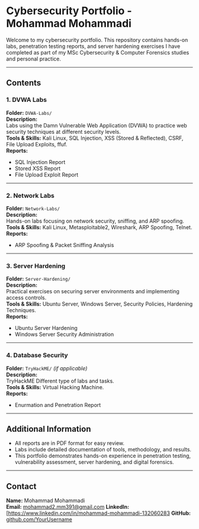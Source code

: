 # Cybersecurity Portfolio - Mohammad Mohammadi

Welcome to my cybersecurity portfolio. This repository contains hands-on labs, penetration testing reports, and server hardening exercises I have completed as part of my MSc Cybersecurity & Computer Forensics studies and personal practice.  

---

## Contents

### 1. DVWA Labs
**Folder:** `DVWA-Labs/`  
**Description:**  
Labs using the Damn Vulnerable Web Application (DVWA) to practice web security techniques at different security levels.  
**Tools & Skills:** Kali Linux, SQL Injection, XSS (Stored & Reflected), CSRF, File Upload Exploits, ffuf.  
**Reports:**  
- SQL Injection Report  
- Stored XSS Report  
- File Upload Exploit Report  

---

### 2. Network Labs
**Folder:** `Network-Labs/`  
**Description:**  
Hands-on labs focusing on network security, sniffing, and ARP spoofing.  
**Tools & Skills:** Kali Linux, Metasploitable2, Wireshark, ARP Spoofing, Telnet.  
**Reports:**  
- ARP Spoofing & Packet Sniffing Analysis  

---

### 3. Server Hardening
**Folder:** `Server-Hardening/`  
**Description:**  
Practical exercises on securing server environments and implementing access controls.  
**Tools & Skills:** Ubuntu Server, Windows Server, Security Policies, Hardening Techniques.  
**Reports:**  
- Ubuntu Server Hardening  
- Windows Server Security Administration  

---

### 4. Database Security
**Folder:** `TryHackME/` *(if applicable)*  
**Description:**  
TryHackME Different type of labs and tasks.  
**Tools & Skills:** Virtual Hacking Machine.  
**Reports:**  
- Enurmation and Penetration Report 

---

## Additional Information
- All reports are in PDF format for easy review.  
- Labs include detailed documentation of tools, methodology, and results.  
- This portfolio demonstrates hands-on experience in penetration testing, vulnerability assessment, server hardening, and digital forensics.  

---

## Contact
**Name:** Mohammad Mohammadi  
**Email:** mohammad2.mm391@gmail.com 
**LinkedIn:** [https://www.linkedin.com/in/mohammad-mohammadi-132060283
**GitHub:** [github.com/YourUsername](https://github.com/deepcovercrazy)
